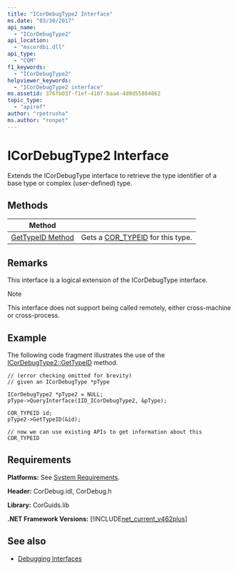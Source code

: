 ```yaml
---
title: "ICorDebugType2 Interface"
ms.date: "03/30/2017"
api_name: 
  - "ICorDebugType2"
api_location: 
  - "mscordbi.dll"
api_type: 
  - "COM"
f1_keywords: 
  - "ICorDebugType2"
helpviewer_keywords: 
  - "ICorDebugType2 interface"
ms.assetid: 376fb03f-f1ef-4107-baa4-4d9d55884862
topic_type: 
  - "apiref"
author: "rpetrusha"
ms.author: "ronpet"
---
```

# ICorDebugType2 Interface
Extends the ICorDebugType interface to retrieve the type identifier  of a base type or complex (user-defined) type.  
  
## Methods  
  
|Method||  
|------------|-|  
|[GetTypeID Method](../../../../docs/framework/unmanaged-api/debugging/icordebugtype2-gettypeid-method.md)|Gets a [COR_TYPEID](../../../../docs/framework/unmanaged-api/debugging/cor-typeid-structure.md) for this type.|  
  
## Remarks  
 This interface is a logical extension of the ICorDebugType interface.  
  
> [!NOTE]
>  This interface does not support being called remotely, either cross-machine or cross-process.  
  
## Example  
 The following code fragment illustrates the use of the [ICorDebugType2::GetTypeID](../../../../docs/framework/unmanaged-api/debugging/icordebugtype2-gettypeid-method.md) method.  
  
```  
// (error checking omitted for brevity)  
// given an ICorDebugType *pType  
  
ICorDebugType2 *pType2 = NULL;  
pType->QueryInterface(IID_ICorDebugType2, &pType);  
  
COR_TYPEID id;  
pType2->GetTypeID(&id);  
  
// now we can use existing APIs to get information about this COR_TYPEID  
```  
  
## Requirements  
 **Platforms:** See [System Requirements](../../../../docs/framework/get-started/system-requirements.md).  
  
 **Header:** CorDebug.idl, CorDebug.h  
  
 **Library:** CorGuids.lib  
  
 **.NET Framework Versions:** [!INCLUDE[net_current_v462plus](../../../../includes/net-current-v462plus-md.md)]  
  
## See also
- [Debugging Interfaces](../../../../docs/framework/unmanaged-api/debugging/debugging-interfaces.md)
